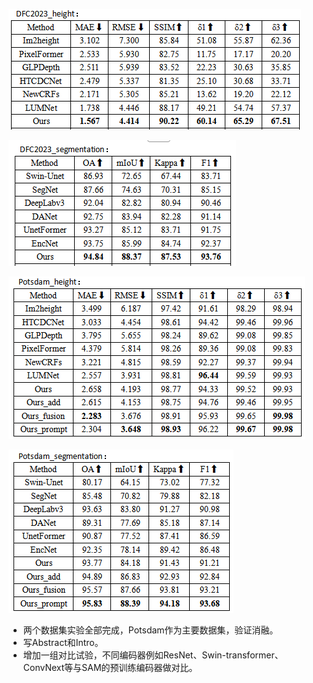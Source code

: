 ![image-20240612184121330](./images/6_12_1.png)

![image-20240612184134661](./images/6_12_2.png)

![image-20240612184205326](./images/6_12_3.png)

![image-20240612184220162](./images/6_12_4.png)

* 两个数据集实验全部完成，Potsdam作为主要数据集，验证消融。
* 写Abstract和Intro。
* 增加一组对比试验，不同编码器例如ResNet、Swin-transformer、ConvNext等与SAM的预训练编码器做对比。
